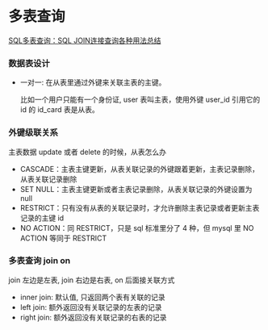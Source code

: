 # 多表查询

[SQL多表查询：SQL JOIN连接查询各种用法总结](https://blog.csdn.net/weixin_60528419/article/details/128701926)

### 数据表设计

- 一对一: 在从表里通过外键来关联主表的主键。

  比如一个用户只能有一个身份证, user 表叫主表，使用外键 user_id 引用它的 id 的 id_card 表是从表。


### 外键级联关系

主表数据 update 或者 delete 的时候，从表怎么办

- CASCADE：主表主键更新，从表关联记录的外键跟着更新，主表记录删除，从表关联记录删除
- SET NULL：主表主键更新或者主表记录删除，从表关联记录的外键设置为 null
- RESTRICT：只有没有从表的关联记录时，才允许删除主表记录或者更新主表记录的主键 id
- NO ACTION：同 RESTRICT，只是 sql 标准里分了 4 种，但 mysql 里 NO ACTION 等同于 RESTRICT

### 多表查询 join on

join 左边是左表, join 右边是右表, on 后面接关联方式

- inner join: 默认值, 只返回两个表有关联的记录
- left join: 额外返回没有关联记录的左表的记录
- right join: 额外返回没有关联记录的右表的记录
